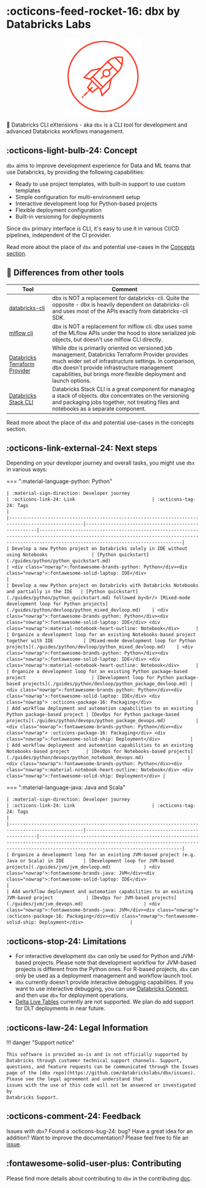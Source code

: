 # :octicons-feed-rocket-16: dbx by Databricks Labs

<p align="center">
    <a href="https://dbx.readthedocs.io/">
        <img src="https://raw.githubusercontent.com/databrickslabs/dbx/master/images/logo.svg" class="align-center" width="200" height="200" alt="logo" />
    </a>
</p>

🧱 Databricks CLI eXtensions - aka `dbx` is a CLI tool for development and advanced Databricks workflows management.

## :octicons-light-bulb-24: Concept

`dbx` aims to improve development experience for Data and ML teams that use Databricks, by providing the following capabilities:

- Ready to use project templates, with built-in support to use custom templates
- Simple configuration for multi-environment setup
- Interactive development loop for Python-based projects
- Flexible deployment configuration
- Built-in versioning for deployments

Since `dbx` primary interface is CLI, it's easy to use it in various CI/CD pipelines, independent of the CI provider.

Read more about the place of `dbx` and potential use-cases in the [Concepts section](/concepts).

## :thinking: Differences from other tools

| Tool                                                                                             | Comment                                                                                                                                                                                                                                                                           |
|--------------------------------------------------------------------------------------------------|-----------------------------------------------------------------------------------------------------------------------------------------------------------------------------------------------------------------------------------------------------------------------------------|
| [databricks-cli](https://github.com/databricks/databricks-cli)                                   | dbx is NOT a replacement for databricks-cli. Quite the opposite - dbx is heavily dependent on databricks-cli and uses most of the APIs exactly from databricks-cli SDK.                                                                                                           |
| [mlflow cli](https://www.mlflow.org/docs/latest/cli.html)                                        | dbx is NOT a replacement for mlflow cli. dbx uses some of the MLflow APIs under the hood to store serialized job objects, but doesn't use mlflow CLI directly.                                                                                                                    |
| [Databricks Terraform Provider](https://github.com/databrickslabs/terraform-provider-databricks) | While dbx is primarily oriented on versioned job management, Databricks Terraform Provider provides much wider set of infrastructure settings. In comparison, dbx doesn't provide infrastructure management capabilities, but brings more flexible deployment and launch options. |
| [Databricks Stack CLI](https://docs.databricks.com/dev-tools/cli/stack-cli.html)                 | Databricks Stack CLI is a great component for managing a stack of objects. dbx concentrates on the versioning and packaging jobs together, not treating files and notebooks as a separate component.                                                                              |

Read more about the place of `dbx` and potential use-cases in the concepts section.

## :octicons-link-external-24: Next steps

Depending on your developer journey and overall tasks, you might use `dbx` in various ways:

=== ":material-language-python: Python"

    | :material-sign-direction: Developer journey                                                     | :octicons-link-24: Link                            | :octicons-tag-24: Tags                                                                                                                                                                         |
    |-------------------------------------------------------------------------------------------------|----------------------------------------------------|------------------------------------------------------------------------------------------------------------------------------------------------------------------------------------------------|
    | Develop a new Python project on Databricks solely in IDE without using Notebooks                | [Python quickstart](./guides/python/python_quickstart.md)                                  | <div class="nowrap">:fontawesome-brands-python: Python</div><div class="nowrap">:fontawesome-solid-laptop: IDE</div>                                                                           |
    | Develop a new Python project on Databricks with Databricks Notebooks and partially in the IDE   | [Python quickstart](./guides/python/python_quickstart.md) followed by<br/> [Mixed-mode development loop for Python projects](./guides/python/devloop/python_mixed_devloop.md)    | <div class="nowrap">:fontawesome-brands-python: Python</div><div class="nowrap">:fontawesome-solid-laptop: IDE</div> <div class="nowrap">:material-notebook-heart-outline: Notebook</div>      |
    | Organize a development loop for an existing Notebooks-based project together with IDE           | [Mixed-mode development loop for Python projects](./guides/python/devloop/python_mixed_devloop.md)    | <div class="nowrap">:fontawesome-brands-python: Python</div><div class="nowrap">:fontawesome-solid-laptop: IDE</div> <div class="nowrap">:material-notebook-heart-outline: Notebook</div>      |
    | Organize a development loop for an existing Python package-based project                        | [Development loop for Python package-based projects](./guides/python/devloop/python_package_devloop.md) | <div class="nowrap">:fontawesome-brands-python: Python</div><div class="nowrap">:fontawesome-solid-laptop: IDE</div> <div class="nowrap"> :octicons-package-16: Packaging</div>                |
    | Add workflow deployment and automation capabilities to an existing Python package-based project | [DevOps for Python package-based projects](./guides/python/devops/python_package_devops.md)           | <div class="nowrap">:fontawesome-brands-python: Python</div><div class="nowrap"> :octicons-package-16: Packaging</div> <div class="nowrap">:fontawesome-solid-ship: Deployment</div>           |
    | Add workflow deployment and automation capabilities to an existing Notebooks-based project      | [DevOps for Notebooks-based projects](./guides/python/devops/python_notebook_devops.md)                | <div class="nowrap">:fontawesome-brands-python: Python</div><div class="nowrap">:material-notebook-heart-outline: Notebook</div> <div class="nowrap">:fontawesome-solid-ship: Deployment</div> |

=== ":material-language-java: Java and Scala"

    | :material-sign-direction: Developer journey                                                     | :octicons-link-24: Link                            | :octicons-tag-24: Tags                                                                                                                                                                         |
    |-------------------------------------------------------------------------------------------------|----------------------------------------------------|------------------------------------------------------------------------------------------------------------------------------------------------------------------------------------------------|
    | Organize a development loop for an existing JVM-based project (e.g. Java or Scala) in IDE       | [Development loop for JVM-based projects](./guides/jvm/jvm_devloop.md)            | <div class="nowrap">:fontawesome-brands-java: JVM</div><div class="nowrap">:fontawesome-solid-laptop: IDE</div>                                                                                |
    | Add workflow deployment and automation capabilities to an existing JVM-based project            | [DevOps for JVM-based projects](./guides/jvm/jvm_devops.md)                      | <div class="nowrap">:fontawesome-brands-java: JVM</div><div class="nowrap"> :octicons-package-16: Packaging</div><div class="nowrap">:fontawesome-solid-ship: Deployment</div>                 |


## :octicons-stop-24: Limitations

- For interactive development `dbx` can only be used for Python and JVM-based projects.
  Please note that development workflow for JVM-based projects is different from the Python ones.
  For R-based projects, `dbx` can only be used as a deployment management and workflow launch tool.
- `dbx` currently doesn't provide interactive debugging capabilities.
  If you want to use interactive debugging, you can use [Databricks
  Connect](https://docs.databricks.com/dev-tools/databricks-connect.html), and then use
  `dbx` for deployment operations.
- [Delta Live
  Tables](https://databricks.com/product/delta-live-tables) currently are not supported. We plan do add support for DLT deployments in near future.

## :octicons-law-24: Legal Information

!!! danger "Support notice"

    This software is provided as-is and is not officially supported by
    Databricks through customer technical support channels. Support, questions, and feature requests can be communicated through the Issues
    page of the [dbx repo](https://github.com/databrickslabs/dbx/issues). Please see the legal agreement and understand that
    issues with the use of this code will not be answered or investigated by
    Databricks Support.

## :octicons-comment-24: Feedback

Issues with `dbx`? Found a :octicons-bug-24: bug?
Have a great idea for an addition? Want to improve the documentation? Please feel
free to file an [issue](https://github.com/databrickslabs/dbx/issues/new/choose).

## :fontawesome-solid-user-plus: Contributing

Please find more details about contributing to `dbx` in the contributing
[doc](https://github.com/databrickslabs/dbx/blob/master/contrib/CONTRIBUTING.md).

